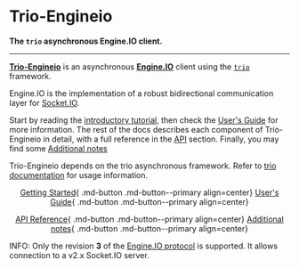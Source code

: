 # **Trio-Engineio**

**The `trio` asynchronous Engine.IO client.**

---

**[Trio-Engineio]** is an asynchronous **[Engine.IO]** client using the [`trio`][trio]
framework.

Engine.IO is the implementation of a robust bidirectional communication layer for
[Socket.IO].

Start by reading the [introductory tutorial], then check the
[User's Guide] for more information.
The rest of the docs describes each component of Trio-Engineio in detail, with a full
reference in the [API] section.
Finally, you may find some [Additional notes]

Trio-Engineio depends on the trio asynchronous framework.
Refer to [trio documentation] for usage information. 

<div align="center" markdown>

[Getting Started]{ .md-button .md-button--primary align=center}
[User's Guide]{ .md-button .md-button--primary align=center}

</div>

<div align="center" markdown>

[API Reference]{ .md-button .md-button--primary align=center}
[Additional notes]{ .md-button .md-button--primary align=center}

</div>

INFO: Only the revision **3** of the [Engine.IO protocol]
is supported. It allows connection to a v2.x Socket.IO server.

[Trio-Engineio]: https://github.com/Elmeric/trio-engineio
[Engine.IO]: https://github.com/socketio/engine.io
[trio]: https://trio.readthedocs.io/en/stable
[Socket.IO]: https://socket.io/docs/v2/
[introductory tutorial]: tutorials.md
[Getting Started]: tutorials.md
[User's Guide]: how-to-guides.md
[API]: reference.md
[API Reference]: reference.md
[Additional notes]: explanation.md
[trio documentation]: https://trio.readthedocs.io/en/stable
[Engine.IO protocol]: https://github.com/socketio/engine.io-protocol/tree/v3
